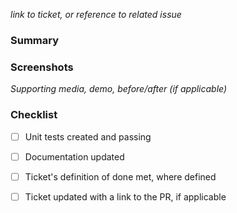_link to ticket, or reference to related issue_

### Summary

### Screenshots

_Supporting media, demo, before/after (if applicable)_

### Checklist

- [ ] Unit tests created and passing
- [ ] Documentation updated
- [ ] Ticket's definition of done met, where defined
- [ ] Ticket updated with a link to the PR, if applicable

